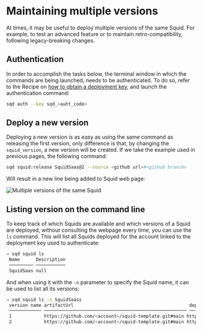 # Maintaining multiple versions

At times, it may be useful to deploy multiple versions of the same Squid. For example, to test an advanced feature or to maintain retro-compatibility, following legacy-breaking changes.

## Authentication

In order to accomplish the tasks below, the terminal window in which the commands are being launched, needs to be authenticated. To do so, refer to the Recipe on [how to obtain a deployment key](obtaining-a-deployment-key.md), and launch the authentication command:

```bash
sqd auth --key sqd_<auht_code>
```

## Deploy a new version

Deploying a new version is as easy as using the same command as releasing the first version, only difference is that, by changing the `squid_version`, a new version will be created. If we take the example used in previous pages, the following command:

```bash
sqd squid:release SquidSaas@2 --source <github url>#<github branch>
```

Will result in a new line being added to Squid web page:

![Multiple versions of the same Squid](static/img/.gitbook/assets/SquidSaas\_v2.png)

## Listing version on the command line

To keep track of which Squids are available and which versions of a Squid are deployed, without consulting the webpage every time, you can use the `ls` command. This will list all Squids deployed for the account linked to the deployment key used to authenticate:

```bash
⇒ sqd squid ls
 Name      Description 
 ───────── ─────────── 
 SquidSaas null   
```

And when using it with the `-n` parameter to specify the Squid name, it can be used to list all its versions:

```bash
⇒ sqd squid ls -n SquidSaass
 version name artifactUrl                                           deploymentUrl                                       Status  Created at 
 ──────────── ───────────────────────────────────────────────────── ─────────────────────────────────────────────────── ─────── ────────── 
 1            https://github.com/<account>/squid-template.git#main https://app.gc.subsquid.io/beta/squidsaas/1/graphql SYNCING 1645701248 
 2            https://github.com/<account>/squid-template.git#main https://app.gc.subsquid.io/beta/squidsaas/2/graphql SYNCING 1645710152 
```

